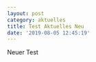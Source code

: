```yaml
---
layout: post
category: aktuelles
title: Test Aktuelles Neu
date: '2019-08-05 12:45:19'
---
```

Neuer Test
